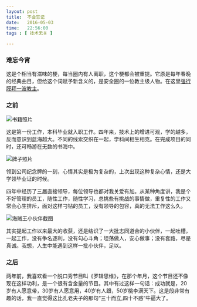 ```yaml
---
layout: post
title:  不会忘记
date:   2016-05-03
time:   22:56:00
tags : [ 技术无关 ]

---
```


### 难忘今宵

这是个相当有滋味的梗，每当圈内有人离职，这个梗都会被重提。它原是每年春晚的经典曲目，但给这个词赋予新含义的，是安全圈的一位教主级人物。在这里[强行膜拜一波教主](https://www.zhihu.com/question/20835089)。


### 之前

![书籍照片](/images/2016_05_03_22_43/1.jpg)

这是第一份工作，本科毕业就入职工作。四年来，技术上的增进可观，学的越多，反而意识到蓝海越大。不同的线索交织在一起，学科间相生相克。在完成项目的同时，还可畅游在无数的书海中。

![牌子照片](/images/2016_05_03_22_43/2.jpg)

领到公司纪念牌的一刻，心情其实是极为复杂的，上次出现这种复杂心情，还是大学领毕业证的时候。

四年中经历了三届直接领导，每位领导也都对我关爱有加。从某种角度讲，我是个不好管理的员工，随性工作，随性学习，总挑些有挑战的事情做，重复性的工作又常会心生排斥，面对这样刁钻的员工，没有领导的包容，真的无法工作这么久。

![海贼王小伙伴截图](/images/2016_05_03_22_43/3.png)

其实提起工作以来最大的收获，还是结识了一大批志同道合的小伙伴，一起吐槽，一起工作，没有争名逐利，没有勾心斗角；坦荡做人，安心做事；没有套路，尽是真诚。我想，人生中能遇到这样一批小伙伴，足以。

### 之后

两年前，我喜欢看一个脱口秀节目叫《罗辑思维》，在那个年月，这个节目还不像现在这样功利，是一个很有含金量的节目。其中有过这样一句话：成功就是，20岁有人愿意带，30岁有人愿意用，40岁有人跟，50岁桃李满天下。这是段非常有趣的话，我一直觉得这比孔老夫子的那句“三十而立,四十不惑”牛逼大了。

